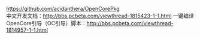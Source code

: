 https://github.com/acidanthera/OpenCorePkg  
中文开发文档：http://bbs.pcbeta.com/viewthread-1815423-1-1.html
一键编译OpenCore引导（OC引导）脚本：http://bbs.pcbeta.com/viewthread-1814957-1-1.html
